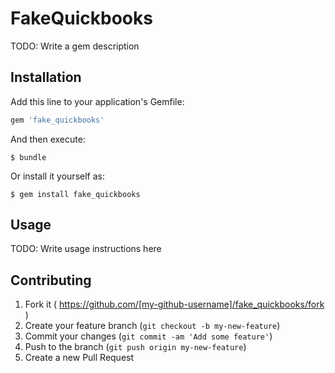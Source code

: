 # FakeQuickbooks

TODO: Write a gem description

## Installation

Add this line to your application's Gemfile:

```ruby
gem 'fake_quickbooks'
```

And then execute:

    $ bundle

Or install it yourself as:

    $ gem install fake_quickbooks

## Usage

TODO: Write usage instructions here

## Contributing

1. Fork it ( https://github.com/[my-github-username]/fake_quickbooks/fork )
2. Create your feature branch (`git checkout -b my-new-feature`)
3. Commit your changes (`git commit -am 'Add some feature'`)
4. Push to the branch (`git push origin my-new-feature`)
5. Create a new Pull Request

